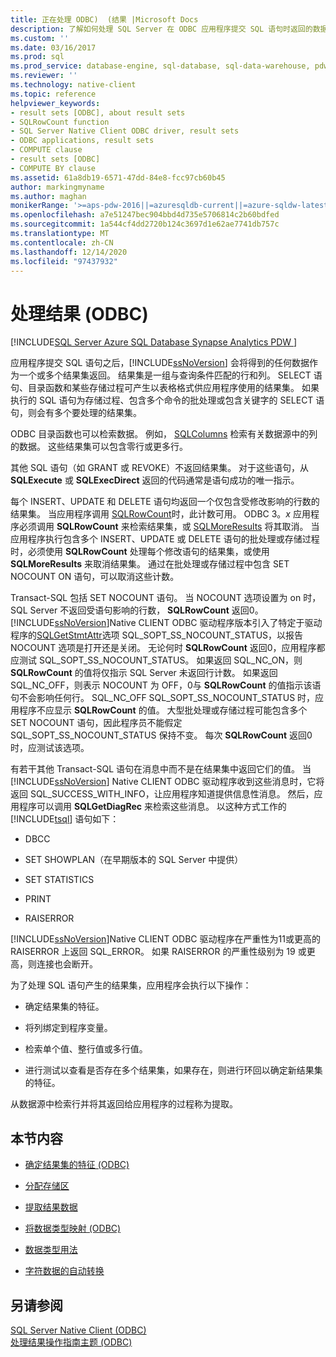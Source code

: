 ```yaml
---
title: 正在处理 ODBC)  (结果 |Microsoft Docs
description: 了解如何处理 SQL Server 在 ODBC 应用程序提交 SQL 语句时返回的数据。
ms.custom: ''
ms.date: 03/16/2017
ms.prod: sql
ms.prod_service: database-engine, sql-database, sql-data-warehouse, pdw
ms.reviewer: ''
ms.technology: native-client
ms.topic: reference
helpviewer_keywords:
- result sets [ODBC], about result sets
- SQLRowCount function
- SQL Server Native Client ODBC driver, result sets
- ODBC applications, result sets
- COMPUTE clause
- result sets [ODBC]
- COMPUTE BY clause
ms.assetid: 61a8db19-6571-47dd-84e8-fcc97cb60b45
author: markingmyname
ms.author: maghan
monikerRange: '>=aps-pdw-2016||=azuresqldb-current||=azure-sqldw-latest||>=sql-server-2016||>=sql-server-linux-2017||=azuresqldb-mi-current'
ms.openlocfilehash: a7e51247bec904bbd4d735e5706814c2b60bdfed
ms.sourcegitcommit: 1a544cf4dd2720b124c3697d1e62ae7741db757c
ms.translationtype: MT
ms.contentlocale: zh-CN
ms.lasthandoff: 12/14/2020
ms.locfileid: "97437932"
---
```

# <a name="processing-results-odbc"></a>处理结果 (ODBC)
[!INCLUDE[SQL Server Azure SQL Database Synapse Analytics PDW ](../../includes/applies-to-version/sql-asdb-asdbmi-asa-pdw.md)]

  应用程序提交 SQL 语句之后，[!INCLUDE[ssNoVersion](../../includes/ssnoversion-md.md)] 会将得到的任何数据作为一个或多个结果集返回。 结果集是一组与查询条件匹配的行和列。 SELECT 语句、目录函数和某些存储过程可产生以表格格式供应用程序使用的结果集。 如果执行的 SQL 语句为存储过程、包含多个命令的批处理或包含关键字的 SELECT 语句，则会有多个要处理的结果集。  
  
 ODBC 目录函数也可以检索数据。 例如， [SQLColumns](../../relational-databases/native-client-odbc-api/sqlcolumns.md) 检索有关数据源中的列的数据。 这些结果集可以包含零行或更多行。  
  
 其他 SQL 语句（如 GRANT 或 REVOKE）不返回结果集。 对于这些语句，从 **SQLExecute** 或 **SQLExecDirect** 返回的代码通常是语句成功的唯一指示。  
  
 每个 INSERT、UPDATE 和 DELETE 语句均返回一个仅包含受修改影响的行数的结果集。 当应用程序调用 [SQLRowCount](../../relational-databases/native-client-odbc-api/sqlrowcount.md)时，此计数可用。 ODBC 3。*x* 应用程序必须调用 **SQLRowCount** 来检索结果集，或 [SQLMoreResults](../../relational-databases/native-client-odbc-api/sqlmoreresults.md) 将其取消。 当应用程序执行包含多个 INSERT、UPDATE 或 DELETE 语句的批处理或存储过程时，必须使用 **SQLRowCount** 处理每个修改语句的结果集，或使用 **SQLMoreResults** 来取消结果集。 通过在批处理或存储过程中包含 SET NOCOUNT ON 语句，可以取消这些计数。  
  
 Transact-SQL 包括 SET NOCOUNT 语句。 当 NOCOUNT 选项设置为 on 时，SQL Server 不返回受语句影响的行数， **SQLRowCount** 返回0。 [!INCLUDE[ssNoVersion](../../includes/ssnoversion-md.md)]Native CLIENT ODBC 驱动程序版本引入了特定于驱动程序的[SQLGetStmtAttr](../../relational-databases/native-client-odbc-api/sqlgetstmtattr.md)选项 SQL_SOPT_SS_NOCOUNT_STATUS，以报告 NOCOUNT 选项是打开还是关闭。 无论何时 **SQLRowCount** 返回0，应用程序都应测试 SQL_SOPT_SS_NOCOUNT_STATUS。 如果返回 SQL_NC_ON，则 **SQLRowCount** 的值将仅指示 SQL Server 未返回行计数。 如果返回 SQL_NC_OFF，则表示 NOCOUNT 为 OFF，0与 **SQLRowCount** 的值指示该语句不会影响任何行。 SQL_NC_OFF SQL_SOPT_SS_NOCOUNT_STATUS 时，应用程序不应显示 **SQLRowCount** 的值。 大型批处理或存储过程可能包含多个 SET NOCOUNT 语句，因此程序员不能假定 SQL_SOPT_SS_NOCOUNT_STATUS 保持不变。 每次 **SQLRowCount** 返回0时，应测试该选项。  
  
 有若干其他 Transact-SQL 语句在消息中而不是在结果集中返回它们的值。 当 [!INCLUDE[ssNoVersion](../../includes/ssnoversion-md.md)] Native CLIENT ODBC 驱动程序收到这些消息时，它将返回 SQL_SUCCESS_WITH_INFO，让应用程序知道提供信息性消息。 然后，应用程序可以调用 **SQLGetDiagRec** 来检索这些消息。 以这种方式工作的 [!INCLUDE[tsql](../../includes/tsql-md.md)] 语句如下：  
  
-   DBCC  
  
-   SET SHOWPLAN（在早期版本的 SQL Server 中提供）  
  
-   SET STATISTICS  
  
-   PRINT  
  
-   RAISERROR  
  
 [!INCLUDE[ssNoVersion](../../includes/ssnoversion-md.md)]Native CLIENT ODBC 驱动程序在严重性为11或更高的 RAISERROR 上返回 SQL_ERROR。 如果 RAISERROR 的严重性级别为 19 或更高，则连接也会断开。  
  
 为了处理 SQL 语句产生的结果集，应用程序会执行以下操作：  
  
-   确定结果集的特征。  
  
-   将列绑定到程序变量。  
  
-   检索单个值、整行值或多行值。  
  
-   进行测试以查看是否存在多个结果集，如果存在，则进行环回以确定新结果集的特征。  
  
 从数据源中检索行并将其返回给应用程序的过程称为提取。  
  
## <a name="in-this-section"></a>本节内容  
  
-   [确定结果集的特征 &#40;ODBC&#41;](../../relational-databases/native-client-odbc-results/determining-the-characteristics-of-a-result-set-odbc.md)  
  
-   [分配存储区](../../relational-databases/native-client-odbc-results/assigning-storage.md)  
  
-   [提取结果数据](../../relational-databases/native-client-odbc-results/fetching-result-data.md)  
  
-   [将数据类型映射 &#40;ODBC&#41;](../../relational-databases/native-client-odbc-results/mapping-data-types-odbc.md)  
  
-   [数据类型用法](../../relational-databases/native-client-odbc-results/data-type-usage.md)  
  
-   [字符数据的自动转换](../../relational-databases/native-client-odbc-results/autotranslation-of-character-data.md)  
  
## <a name="see-also"></a>另请参阅  
 [SQL Server Native Client &#40;ODBC&#41;](../../relational-databases/native-client/odbc/sql-server-native-client-odbc.md)   
 [处理结果操作指南主题 &#40;ODBC&#41;](../native-client-odbc-how-to/processing-results-process-results.md)  
  
